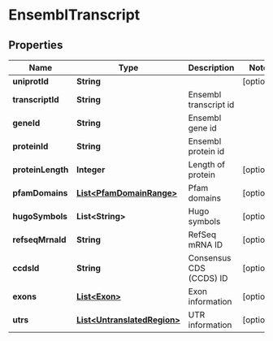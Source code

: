 

# EnsemblTranscript


## Properties

| Name | Type | Description | Notes |
|------------ | ------------- | ------------- | -------------|
|**uniprotId** | **String** |  |  [optional] |
|**transcriptId** | **String** | Ensembl transcript id |  |
|**geneId** | **String** | Ensembl gene id |  |
|**proteinId** | **String** | Ensembl protein id |  |
|**proteinLength** | **Integer** | Length of protein |  [optional] |
|**pfamDomains** | [**List&lt;PfamDomainRange&gt;**](PfamDomainRange.md) | Pfam domains |  [optional] |
|**hugoSymbols** | **List&lt;String&gt;** | Hugo symbols |  [optional] |
|**refseqMrnaId** | **String** | RefSeq mRNA ID |  [optional] |
|**ccdsId** | **String** | Consensus CDS (CCDS) ID |  [optional] |
|**exons** | [**List&lt;Exon&gt;**](Exon.md) | Exon information |  [optional] |
|**utrs** | [**List&lt;UntranslatedRegion&gt;**](UntranslatedRegion.md) | UTR information |  [optional] |



